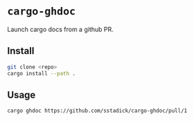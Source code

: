 # `cargo-ghdoc`

Launch cargo docs from a github PR.

## Install

```bash
git clone <repo>
cargo install --path .
```

## Usage

```bash
cargo ghdoc https://github.com/sstadick/cargo-ghdoc/pull/1
```
